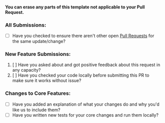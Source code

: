 #### You can erase any parts of this template not applicable to your Pull Request.

### All Submissions:

- [ ] Have you checked to ensure there aren't other open [Pull Requests](https://codeberg.org/melvinquick/prime_number_finder/pulls) for the same update/change?

### New Feature Submissions:

1. [ ] Have you asked about and got positive feedback about this request in any capacity?
2. [ ] Have you checked your code locally before submitting this PR to make sure it works without issue?

### Changes to Core Features:

- [ ] Have you added an explanation of what your changes do and why you'd like us to include them?
- [ ] Have you written new tests for your core changes and run them locally?
